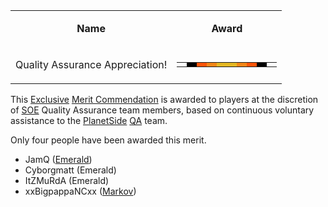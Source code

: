 <table>
<tbody>
<tr class="odd">
<td style="text-align: center;"><p><b>Name</b></p></td>
<td style="text-align: center;"><p><b>Award</b></p></td>
</tr>
<tr class="even">
<td style="text-align: center;"><p>Quality Assurance Appreciation!</p></td>
<td style="text-align: center;"><table class="bigmerit">
<tr>
<td bgcolor="#FFFFFF">
</td>
<td bgcolor="#000000">
</td>
<td bgcolor="#ff550a">
</td>
<td bgcolor="#f38718">
</td>
<td bgcolor="#e4b824">
</td>
<td bgcolor="#e4b824">
</td>
<td bgcolor="#f38718">
</td>
<td bgcolor="#ff550a">
</td>
<td bgcolor="#000000">
</td>
<td bgcolor="#FFFFFF">
</td>
</tr>
</table></td>
</tr>
</tbody>
</table>

This [Exclusive](Exclusive_Merit_Commendations.md)
[Merit Commendation](Merit_Commendations.md) is awarded to players at the
discretion of [SOE](../etc/Sony_Online_Entertainment.md) Quality Assurance team
members, based on continuous voluntary assistance to the
[PlanetSide](../etc/PlanetSide.md) [QA](../terminology/QA.md) team.

Only four people have been awarded this merit.

- JamQ ([Emerald](../etc/Emerald.md))
- Cyborgmatt (Emerald)
- ItZMuRdA (Emerald)
- xxBigpappaNCxx ([Markov](../etc/Markov.md))
